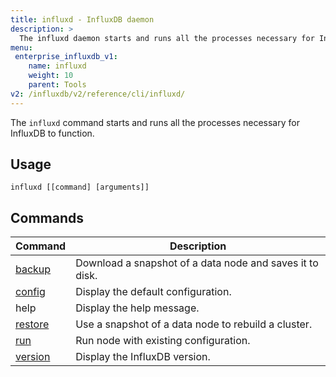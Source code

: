 ```yaml
---
title: influxd - InfluxDB daemon
description: >
  The influxd daemon starts and runs all the processes necessary for InfluxDB to function.
menu:
 enterprise_influxdb_v1:
    name: influxd
    weight: 10
    parent: Tools
v2: /influxdb/v2/reference/cli/influxd/
---
```


The `influxd` command starts and runs all the processes necessary for InfluxDB to function.

## Usage

```
influxd [[command] [arguments]]
```

## Commands
| Command                                               | Description                                              |
|-------------------------------------------------------|----------------------------------------------------------|
| [backup](/enterprise_influxdb/v1/tools/influxd/backup)   | Download a snapshot of a data node and saves it to disk. |
| [config](/enterprise_influxdb/v1/tools/influxd/config)   | Display the default configuration.                       |
| help                                                  | Display the help message.                                |
| [restore](/enterprise_influxdb/v1/tools/influxd/restore) | Use a snapshot of a data node to rebuild a cluster.      |
| [run](/enterprise_influxdb/v1/tools/influxd/run)         | Run node with existing configuration.                    |
| [version](/enterprise_influxdb/v1/tools/influxd/version) | Display the InfluxDB version.                            |
